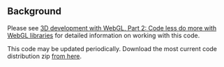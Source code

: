 Background
----------

Please see [3D development with WebGL, Part 2: Code less do more with WebGL libraries](http://www.ibm.com/developerworks/web/library/wa-webgl2/index.html)  for detailed information on working with this code.

This code may be updated periodically.   Download the most current code distribution zip [from here]().

